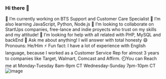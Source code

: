 ### Hi there 👋
🔭 I’m currently working on BTS Support and Customer Care Specialist
🌱 I’m also learning JavaScript, Python, Node.js
👯 I’m looking to collaborate on StartUps companies, free-lance and indie proyects who trust on my skills and my attitude!
🤔 I’m looking for help with all related with PHP, MySQL and backEnd
💬 Ask me about anything! I will answer with total honesty
😄 Pronouns: He/Him
⚡ Fun fact: I have a lot of experience with English language, because I worked as a Customer Service Rep for almost 3 years to companies like Target, Walmart, Comcast and Affirm.
⏲️You can Reach me at
  Monday-Tuesday 8am-9pm CT
  Wednesday-Sunday 7pm-10pm CT
  ![image](https://github.com/stevengomez25/stevengomez25/assets/105175222/b2af2c60-5b4f-4ef5-a4e9-7cd3b136c845)

